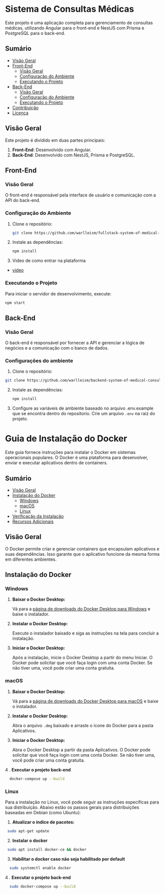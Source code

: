 # Sistema de Consultas Médicas

Este projeto é uma aplicação completa para gerenciamento de consultas médicas, utilizando Angular para o front-end e NestJS com Prisma e PostgreSQL para o back-end.

## Sumário

- [Visão Geral](#visão-geral)
- [Front-End](#front-end)
  - [Visão Geral](#visão-geral-1)
  - [Configuração do Ambiente](#configuração-do-ambiente)
  - [Executando o Projeto](#executando-o-projeto)
- [Back-End](#back-end)
  - [Visão Geral](#visão-geral-2)
  - [Configuração do Ambiente](#configuração-do-ambiente-1)
  - [Executando o Projeto](#executando-o-projeto-1)
- [Contribuição](#contribuição)
- [Licença](#licença)

## Visão Geral

Este projeto é dividido em duas partes principais:

1. **Front-End**: Desenvolvido com Angular.
2. **Back-End**: Desenvolvido com NestJS, Prisma e PostgreSQL.

## Front-End

### Visão Geral

O front-end é responsável pela interface de usuário e comunicação com a API do back-end.

### Configuração do Ambiente

1. Clone o repositório:

    ```bash
    git clone https://github.com/warlleism/fullstack-system-of-medical-consultations-in-angular-nest-prisma-postgresql
    ```

2. Instale as dependências:

    ```bash
    npm install
    ```

3. Video de como entrar na plataforma
- [video]('https://github.com/user-attachments/assets/6e68e7fe-0c04-4c51-8aa3-bcc720fbabd5')

### Executando o Projeto

Para iniciar o servidor de desenvolvimento, execute:

```bash
npm start
```

## Back-End

### Visão Geral
 
O back-end é responsável por fornecer a API e gerenciar a lógica de negócios e a comunicação com o banco de dados.

### Configurações do ambiente

1. Clone o repositório:
  ```bash
  git clone https://github.com/warlleism/backend-system-of-medical-consultations-in-nest-prisma-postgresql/
  ```

2. Instale as dependências:
    ```bash
    npm install
    ```

3. Configure as variáveis de ambiente baseado no arquivo .env.example que se encontra dentro do repositorio. Crie um arquivo `.env` na raiz do projeto.


# Guia de Instalação do Docker

Este guia fornece instruções para instalar o Docker em sistemas operacionais populares. O Docker é uma plataforma para desenvolver, enviar e executar aplicativos dentro de containers.

## Sumário

- [Visão Geral](#visão-geral)
- [Instalação do Docker](#instalação-do-docker)
  - [Windows](#windows)
  - [macOS](#macos)
  - [Linux](#linux)
- [Verificação da Instalação](#verificação-da-instalação)
- [Recursos Adicionais](#recursos-adicionais)

## Visão Geral

O Docker permite criar e gerenciar containers que encapsulam aplicativos e suas dependências. Isso garante que o aplicativo funcione da mesma forma em diferentes ambientes.

## Instalação do Docker

### Windows

1. **Baixar o Docker Desktop:**

   Vá para a [página de downloads do Docker Desktop para Windows](https://www.docker.com/products/docker-desktop) e baixe o instalador.

2. **Instalar o Docker Desktop:**

   Execute o instalador baixado e siga as instruções na tela para concluir a instalação.

3. **Iniciar o Docker Desktop:**

   Após a instalação, inicie o Docker Desktop a partir do menu Iniciar. O Docker pode solicitar que você faça login com uma conta Docker. Se não tiver uma, você pode criar uma conta gratuita.

### macOS

1. **Baixar o Docker Desktop:**

   Vá para a [página de downloads do Docker Desktop para macOS](https://www.docker.com/products/docker-desktop) e baixe o instalador.

2. **Instalar o Docker Desktop:**

   Abra o arquivo `.dmg` baixado e arraste o ícone do Docker para a pasta Aplicativos.

3. **Iniciar o Docker Desktop:**

   Abra o Docker Desktop a partir da pasta Aplicativos. O Docker pode solicitar que você faça login com uma conta Docker. Se não tiver uma, você pode criar uma conta gratuita.

4 . **Executar o projeto back-end**

  ```bash
    docker-compose up --build
  ```

### Linux

Para a instalação no Linux, você pode seguir as instruções específicas para sua distribuição. Abaixo estão os passos gerais para distribuições baseadas em Debian (como Ubuntu):

1. **Atualizar o índice de pacotes:**

  ```bash
   sudo apt-get update
  ```

2. **Instalar o docker**

  ```bash
   sudo apt install docker-ce && docker
  ```

3. **Habilitar o docker caso não seja habilitado por default**

  ```bash
    sudo systemctl enable docker
  ```

4 . **Executar o projeto back-end**

```bash
  sudo docker-compose up --build
```
